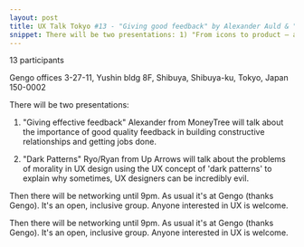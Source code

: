 ```yaml
---
layout: post
title: UX Talk Tokyo #13 - "Giving good feedback" by Alexander Auld & "Dark Patterns" by Ryan Barkataki
snippet: There will be two presentations: 1) "From icons to product — an evolution of design at Ustwo" ...
---
```

13 participants

Gengo offices 3-27-11, Yushin bldg 8F, Shibuya, Shibuya-ku, Tokyo, Japan 150-0002

There will be two presentations:

1) "Giving effective feedback"
Alexander from MoneyTree will talk about the importance of good quality feedback in building constructive relationships and getting jobs done.

2) "Dark Patterns"
Ryo/Ryan from Up Arrows will talk about the problems of morality in UX design using the UX concept of 'dark patterns' to explain why sometimes, UX designers can be incredibly evil.

Then there will be networking until 9pm. As usual it's at Gengo (thanks Gengo). It's an open, inclusive group. Anyone interested in UX is welcome.

Then there will be networking until 9pm. As usual it's at Gengo (thanks Gengo). It's an open, inclusive group. Anyone interested in UX is welcome.

